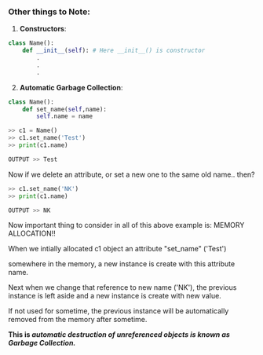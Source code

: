 ### Other things to Note:

1. **Constructors**:
```Python
class Name():
    def __init__(self): # Here __init__() is constructor
        .
        .
        .
```
2. **Automatic Garbage Collection**:
```Python
class Name():
    def set_name(self,name):
        self.name = name

>> c1 = Name()
>> c1.set_name('Test')
>> print(c1.name)

OUTPUT >> Test
```
Now if we delete an attribute, or set a new one to the same old name.. then?

```Python
>> c1.set_name('NK')
>> print(c1.name)

OUTPUT >> NK

```

Now important thing to consider in all of this above example is: MEMORY ALLOCATION!!

When we intially allocated c1 object an attribute "set_name" ('Test')

somewhere in the memory, a new instance is create with this attribute name.

Next when we change that reference to new name ('NK'), the previous instance is left aside and a new instance is create with new value.

If not used for sometime, the previous instance will be automatically removed from the memory after sometime.

**This is _automatic destruction of unreferenced objects is known as Garbage Collection._**